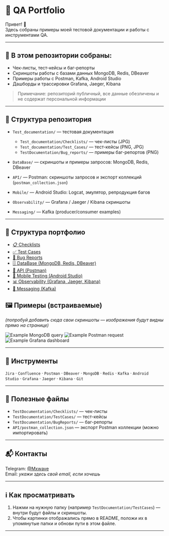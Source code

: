 # 🧪 QA Portfolio

Привет! 👋  
Здесь собраны примеры моей тестовой документации и работы с инструментами QA.

---

## 📌 В этом репозитории собраны:
- Чек-листы, тест-кейсы и баг-репорты  
- Скриншоты работы с базами данных MongoDB, Redis, DBeaver  
- Примеры работы с Postman, Kafka, Android Studio  
- Дашборды и трассировки Grafana, Jaeger, Kibana

> Примечание: репозиторий публичный, все данные обезличены и не содержат персональной информации

---

## 📂 Структура репозитория

- `Test_documentation/` — тестовая документация  
  - `Test_documentation/Checklists/` — чек-листы (JPG)  
  - `Test_documentation/Test_Cases/` — тест-кейсы (PNG, JPG) 
  - `TestDocumentation/Bug_reports/` — примеры баг-репортов (PNG)

- `DataBase/` — скриншоты и примеры запросов: MongoDB, Redis, DBeaver  
- `API/` — Postman: скриншоты запросов и экспорт коллекций (`postman_collection.json`)  
- `Mobile/` — Android Studio: Logcat, эмулятор, репродукция багов  
- `Observability/` — Grafana / Jaeger / Kibana скриншоты  
- `Messaging/` — Kafka (producer/consumer examples)

---

## 📂 Структура портфолио

- [📋 Checklists](./Checklists)
- [✅ Test Cases](./TestCases)
- [🐞 Bug Reports](./BugReports)
- [🗄️ DataBase (MongoDB, Redis, DBeaver)](./DataBase)
- [🔌 API (Postman)](./API)
- [📱 Mobile Testing (Android Studio)](./Mobile)
- [📊 Observability (Grafana, Jaeger, Kibana)](./Observability)
- [💬 Messaging (Kafka)](./Messaging)

## 🖼️ Примеры (встраиваемые)
*(попробуй добавить сюда свои скриншоты — изображения будут видны прямо на странице)*

![Example MongoDB query](DataBase/mongodb_query.png)
![Example Postman request](API/postman_request.png)
![Example Grafana dashboard](Observability/grafana_dashboard.png)

---

## 🧰 Инструменты
`Jira` · `Confluence` · `Postman` · `DBeaver` · `MongoDB` · `Redis` · `Kafka` · `Android Studio` · `Grafana` · `Jaeger` · `Kibana` · `Git`

---

## 📎 Полезные файлы
- `TestDocumentation/Checklists/` — чек-листы  
- `TestDocumentation/TestCases/` — тест-кейсы  
- `TestDocumentation/BugReports/` — баг-репорты  
- `API/postman_collection.json` — экспорт Postman коллекции (можно импортировать)

---

## 📬 Контакты
Telegram: [@Mxwave](https://t.me/)  
Email: *укажи здесь свой email, если хочешь*

---

## ℹ️ Как просматривать
1. Нажми на нужную папку (например `TestDocumentation/TestCases`) — внутри будут файлы и скриншоты.  
2. Чтобы картинки отображались прямо в README, положи их в упомянутые папки и обнови пути в этом файле.

---
